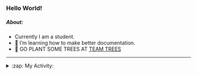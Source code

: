 ### Hello World!

##### About:
- Currently I am a student.
- 🌱 I’m learning how to make better documentation.
- 🌱 GO PLANT SOME TREES AT [TEAM TREES](https://teamtrees.org/)

---
<details>
  <summary>:zap: My Activity:</summary>
  
<!--START_SECTION:waka-->
![Code Time](http://img.shields.io/badge/Code%20Time-1%2C243%20hrs%2016%20mins-blue)

**I'm a Night 🦉** 

```text
🌞 Morning                2055 commits        ███░░░░░░░░░░░░░░░░░░░░░░   10.27 % 
🌆 Daytime                6717 commits        ████████░░░░░░░░░░░░░░░░░   33.56 % 
🌃 Evening                5773 commits        ███████░░░░░░░░░░░░░░░░░░   28.84 % 
🌙 Night                  5471 commits        ███████░░░░░░░░░░░░░░░░░░   27.33 % 
```
📅 **I'm Most Productive on Wednesday** 

```text
Monday                   2761 commits        ███░░░░░░░░░░░░░░░░░░░░░░   13.79 % 
Tuesday                  2752 commits        ███░░░░░░░░░░░░░░░░░░░░░░   13.75 % 
Wednesday                4725 commits        ██████░░░░░░░░░░░░░░░░░░░   23.61 % 
Thursday                 2652 commits        ███░░░░░░░░░░░░░░░░░░░░░░   13.25 % 
Friday                   2133 commits        ███░░░░░░░░░░░░░░░░░░░░░░   10.66 % 
Saturday                 1707 commits        ██░░░░░░░░░░░░░░░░░░░░░░░   08.53 % 
Sunday                   3286 commits        ████░░░░░░░░░░░░░░░░░░░░░   16.42 % 
```


📊 **This Week I Spent My Time On** 

```text
🔥 Editors: 
Android Studio           4 hrs 23 mins       ████████████████░░░░░░░░░   63.55 % 
VS Code                  1 hr 41 mins        ██████░░░░░░░░░░░░░░░░░░░   24.51 % 
IntelliJ                 49 mins             ███░░░░░░░░░░░░░░░░░░░░░░   11.94 % 

🐱‍💻 Projects: 
swag-store               1 hr 43 mins        ██████░░░░░░░░░░░░░░░░░░░   25.04 % 
github-readme-youtube-car1 hr 27 mins        █████░░░░░░░░░░░░░░░░░░░░   21.20 % 
CSE224-Fundamentals-of-An1 hr 4 mins         ████░░░░░░░░░░░░░░░░░░░░░   15.53 % 
test                     49 mins             ███░░░░░░░░░░░░░░░░░░░░░░   12.02 % 
java-springboot-projects 49 mins             ███░░░░░░░░░░░░░░░░░░░░░░   11.94 % 
```


 Last Updated on 26/10/2023 01:31:47 UTC
<!--END_SECTION:waka-->
</details>
